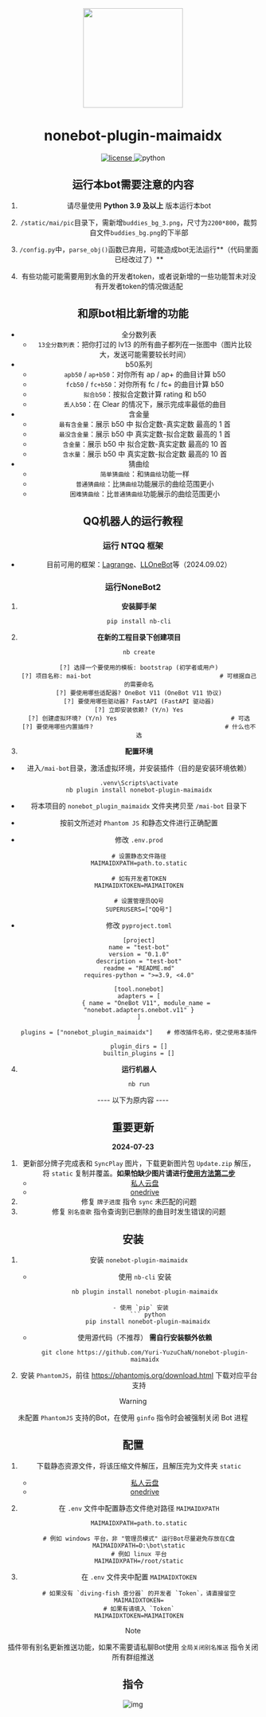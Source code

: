 <div align='center'>
    <a><img src='https://raw.githubusercontent.com/Yuri-YuzuChaN/nonebot-plugin-maimaidx/master/favicon.png' width='200px' height='200px' akt='maimaidx'></a>
</div>

<div align='center'>

# nonebot-plugin-maimaidx

<a href='./LICENSE'>
    <img src='https://img.shields.io/github/license/Yuri-YuzuChaN/nonebot-plugin-maimaidx' alt='license'>
</a>
<img src='https://img.shields.io/badge/python-3.9+-blue.svg' alt='python'>

## 运行本bot需要注意的内容

1. 请尽量使用 **Python 3.9 及以上** 版本运行本bot

2. ``/static/mai/pic``目录下，需新增``buddies_bg_3.png``，尺寸为``2200*800``，裁剪自文件``buddies_bg.png``的下半部

3. ``/config.py``中，``parse_obj()``函数已弃用，可能造成bot无法运行**（代码里面已经改过了）**

4. 有些功能可能需要用到水鱼的开发者token，或者说新增的一些功能暂未对没有开发者token的情况做适配

## 和原bot相比新增的功能

+ 全分数列表
  + ``13全分数列表``：把你打过的 lv13 的所有曲子都列在一张图中（图片比较大，发送可能需要较长时间）
+ b50系列
  + ``apb50`` / ``ap+b50``：对你所有 ap / ap+ 的曲目计算 b50
  + ``fcb50`` / ``fc+b50``：对你所有 fc / fc+ 的曲目计算 b50
  + ``拟合b50``：按拟合定数计算 rating 和 b50 
  + ``丢人b50``：在 Clear 的情况下，展示完成率最低的曲目
+ 含金量
  + ``最有含金量``：展示 b50 中 拟合定数-真实定数 最高的 1 首
  + ``最没含金量``：展示 b50 中 真实定数-拟合定数 最高的 1 首
  + ``含金量``：展示 b50 中 拟合定数-真实定数 最高的 10 首
  + ``含水量``：展示 b50 中 真实定数-拟合定数 最高的 10 首
+ 猜曲绘
  + ``简单猜曲绘``：和``猜曲绘``功能一样
  + ``普通猜曲绘``：比``猜曲绘``功能展示的曲绘范围更小
  + ``困难猜曲绘``：比``普通猜曲绘``功能展示的曲绘范围更小

## QQ机器人的运行教程

### 运行 NTQQ 框架

+ 目前可用的框架：[Lagrange](https://github.com/LagrangeDev/Lagrange.Core)、[LLOneBot](https://llonebot.github.io/zh-CN/)等（2024.09.02）

### 运行NoneBot2

1. **安装脚手架**

   ``pip install nb-cli``

2. **在新的工程目录下创建项目**

   ``nb create``

   ```
   [?] 选择一个要使用的模板: bootstrap (初学者或用户)
   [?] 项目名称: mai-bot                                    # 可根据自己的需要命名
   [?] 要使用哪些适配器? OneBot V11 (OneBot V11 协议)
   [?] 要使用哪些驱动器? FastAPI (FastAPI 驱动器)
   [?] 立即安装依赖? (Y/n) Yes
   [?] 创建虚拟环境? (Y/n) Yes                          		# 可选
   [?] 要使用哪些内置插件?                                	  # 什么也不选
   ```

3. **配置环境**

+ 进入``/mai-bot``目录，激活虚拟环境，并安装插件（目的是安装环境依赖）

  ```
  .venv\Scripts\activate
  nb plugin install nonebot-plugin-maimaidx
  ```

+ 将本项目的 ``nonebot_plugin_maimaidx`` 文件夹拷贝至 ``/mai-bot`` 目录下

+ 按前文所述对 ``Phantom JS`` 和静态文件进行正确配置

+ 修改 ``.env.prod``

  ```
  # 设置静态文件路径
  MAIMAIDXPATH=path.to.static
  
  # 如有开发者TOKEN
  MAIMAIDXTOKEN=MAIMAITOKEN
  
  # 设置管理员QQ号
  SUPERUSERS=["QQ号"]
  ```

+ 修改 `pyproject.toml`

  ```
  [project]
  name = "test-bot"
  version = "0.1.0"
  description = "test-bot"
  readme = "README.md"
  requires-python = ">=3.9, <4.0"
  
  [tool.nonebot]
  adapters = [
      { name = "OneBot V11", module_name = "nonebot.adapters.onebot.v11" }
  ]
  
  plugins = ["nonebot_plugin_maimaidx"]    # 修改插件名称，使之使用本插件
  
  plugin_dirs = []
  builtin_plugins = []
  ```

4. **运行机器人**

   ```
   nb run
   ```



---- 以下为原内容 ----



## 重要更新

**2024-07-23**

1. 更新部分牌子完成表和 `SyncPlay` 图片，下载更新图片包 `Update.zip` 解压，将 `static` 复制并覆盖。**如果怕缺少图片请进行[使用方法第二步](#使用方法)**
   - [私人云盘](https://share.yuzuchan.moe/d/aria/Update.zip?sign=PFnIZpgyB_HptU-hHIQ-S_qhuuGTNDlmEEtmaEpmJlA=:0)
   - [onedrive](https://yuzuai-my.sharepoint.com/:u:/g/personal/yuzuchan_yuzuai_onmicrosoft_com/EcFTIQemNF9NlNQj8RZSdhABiV64tFi-X8-8a7JKxfEKJQ?e=P5nPnx)
2. 修复 `牌子进度` 指令 `sync` 未匹配的问题
3. 修复 `别名查歌` 指令查询到已删除的曲目时发生错误的问题

## 安装

1. 安装 `nonebot-plugin-maimaidx`

    - 使用 `nb-cli` 安装
        ``` python
        nb plugin install nonebot-plugin-maimaidx
   ```
    - 使用 `pip` 安装
        ``` python
        pip install nonebot-plugin-maimaidx
   ```
    - 使用源代码（不推荐） **需自行安装额外依赖**
        ``` git
        git clone https://github.com/Yuri-YuzuChaN/nonebot-plugin-maimaidx
        ```

2. 安装 `PhantomJS`，前往 https://phantomjs.org/download.html 下载对应平台支持

> [!WARNING]
> 未配置 `PhantomJS` 支持的Bot，在使用 `ginfo` 指令时会被强制关闭 Bot 进程

## 配置

1. 下载静态资源文件，将该压缩文件解压，且解压完为文件夹 `static`

    - [私人云盘](https://share.yuzuchan.moe/d/aria/Resource.zip?sign=LOqwqDVm95dYnkEDYKX2E-VGj0xc_JxrsFnuR1BcvtI=:0)
    - [onedrive](https://yuzuai-my.sharepoint.com/:u:/g/personal/yuzuchan_yuzuai_onmicrosoft_com/EaS3jPYdMwxGiU3V_V64nRIBk6QA5Gdhs2TkJQ2bLssxbw?e=Mm6cWY)

2. 在 `.env` 文件中配置静态文件绝对路径 `MAIMAIDXPATH`

    ``` dotenv
    MAIMAIDXPATH=path.to.static

    # 例如 windows 平台，非 "管理员模式" 运行Bot尽量避免存放在C盘
    MAIMAIDXPATH=D:\bot\static
    # 例如 linux 平台
    MAIMAIDXPATH=/root/static
    ```

3. 在 `.env` 文件夹中配置 `MAIMAIDXTOKEN`
   
    ``` dotenv
    # 如果没有 `diving-fish 查分器` 的开发者 `Token`，请直接留空
    MAIMAIDXTOKEN=
    # 如果有请填入 `Token`
    MAIMAIDXTOKEN=MAIMAITOKEN
    ```

> [!NOTE]
> 插件带有别名更新推送功能，如果不需要请私聊Bot使用 `全局关闭别名推送` 指令关闭所有群组推送

## 指令

![img](https://raw.githubusercontent.com/Yuri-YuzuChaN/nonebot-plugin-maimaidx/master/nonebot_plugin_maimaidx/maimaidxhelp.png)
